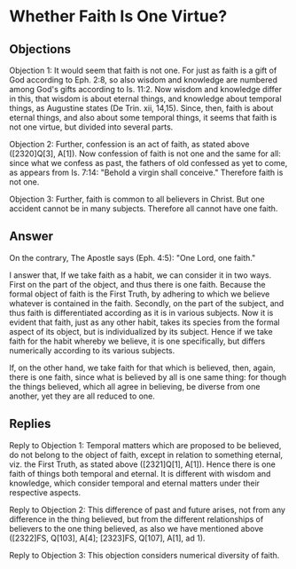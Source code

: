 # Whether Faith Is One Virtue?

## Objections

Objection 1: It would seem that faith is not one. For just as faith is a gift of God according to Eph. 2:8, so also wisdom and knowledge are numbered among God's gifts according to Is. 11:2. Now wisdom and knowledge differ in this, that wisdom is about eternal things, and knowledge about temporal things, as Augustine states (De Trin. xii, 14,15). Since, then, faith is about eternal things, and also about some temporal things, it seems that faith is not one virtue, but divided into several parts.

Objection 2: Further, confession is an act of faith, as stated above ([2320]Q[3], A[1]). Now confession of faith is not one and the same for all: since what we confess as past, the fathers of old confessed as yet to come, as appears from Is. 7:14: "Behold a virgin shall conceive." Therefore faith is not one.

Objection 3: Further, faith is common to all believers in Christ. But one accident cannot be in many subjects. Therefore all cannot have one faith.

## Answer

On the contrary, The Apostle says (Eph. 4:5): "One Lord, one faith."

I answer that, If we take faith as a habit, we can consider it in two ways. First on the part of the object, and thus there is one faith. Because the formal object of faith is the First Truth, by adhering to which we believe whatever is contained in the faith. Secondly, on the part of the subject, and thus faith is differentiated according as it is in various subjects. Now it is evident that faith, just as any other habit, takes its species from the formal aspect of its object, but is individualized by its subject. Hence if we take faith for the habit whereby we believe, it is one specifically, but differs numerically according to its various subjects.

If, on the other hand, we take faith for that which is believed, then, again, there is one faith, since what is believed by all is one same thing: for though the things believed, which all agree in believing, be diverse from one another, yet they are all reduced to one.

## Replies

Reply to Objection 1: Temporal matters which are proposed to be believed, do not belong to the object of faith, except in relation to something eternal, viz. the First Truth, as stated above ([2321]Q[1], A[1]). Hence there is one faith of things both temporal and eternal. It is different with wisdom and knowledge, which consider temporal and eternal matters under their respective aspects.

Reply to Objection 2: This difference of past and future arises, not from any difference in the thing believed, but from the different relationships of believers to the one thing believed, as also we have mentioned above ([2322]FS, Q[103], A[4]; [2323]FS, Q[107], A[1], ad 1).

Reply to Objection 3: This objection considers numerical diversity of faith.